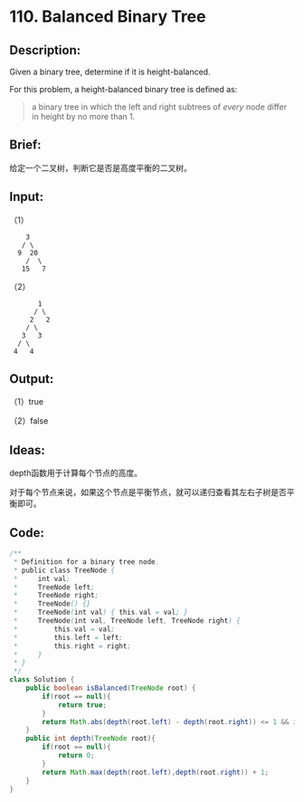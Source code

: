 # 110. Balanced Binary Tree

## Description:

Given a binary tree, determine if it is height-balanced.

For this problem, a height-balanced binary tree is defined as:

> a binary tree in which the left and right subtrees of *every* node differ in height by no more than 1.

## Brief:

给定一个二叉树，判断它是否是高度平衡的二叉树。

## Input:

（1）

```
    3
   / \
  9  20
    /  \
   15   7
```

（2）

```
       1
      / \
     2   2
    / \
   3   3
  / \
 4   4
```

## Output:

（1）true

（2）false

## Ideas:

depth函数用于计算每个节点的高度。

对于每个节点来说，如果这个节点是平衡节点，就可以递归查看其左右子树是否平衡即可。

## Code:

```java
/**
 * Definition for a binary tree node.
 * public class TreeNode {
 *     int val;
 *     TreeNode left;
 *     TreeNode right;
 *     TreeNode() {}
 *     TreeNode(int val) { this.val = val; }
 *     TreeNode(int val, TreeNode left, TreeNode right) {
 *         this.val = val;
 *         this.left = left;
 *         this.right = right;
 *     }
 * }
 */
class Solution {
    public boolean isBalanced(TreeNode root) {
        if(root == null){
            return true;
        }
        return Math.abs(depth(root.left) - depth(root.right)) <= 1 && isBalanced(root.left) && isBalanced(root.right);
    }
    public int depth(TreeNode root){
        if(root == null){
            return 0;
        }
        return Math.max(depth(root.left),depth(root.right)) + 1;
    }
}
```

